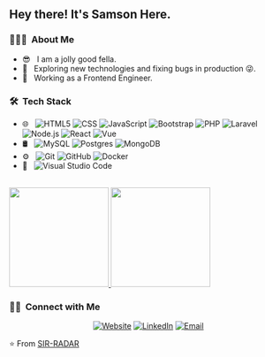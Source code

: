 <h2> Hey there! It's Samson Here.</h2>

<h3> 👨🏻‍💻 &nbsp;About Me </h3>

- 😎 &nbsp; I am a jolly good fella.
- 🤔 &nbsp; Exploring new technologies and fixing bugs in production 😜.
- 💼 &nbsp; Working as a Frontend Engineer.

<h3> 🛠 &nbsp;Tech Stack</h3>

- 🌐 &nbsp;
  ![HTML5](https://img.shields.io/badge/-HTML5-333333?style=flat&logo=HTML5)
  ![CSS](https://img.shields.io/badge/-CSS-333333?style=flat&logo=CSS3&logoColor=1572B6)
  ![JavaScript](https://img.shields.io/badge/-JavaScript-333333?style=flat&logo=javascript)
  ![Bootstrap](https://img.shields.io/badge/-Bootstrap-333333?style=flat&logo=bootstrap&logoColor=563D7C)
  ![PHP](https://img.shields.io/badge/PHP-333333?style=flat&logo=php)
  ![Laravel](https://img.shields.io/badge/Laravel-333333?style=flat&logo=laravel)
  ![Node.js](https://img.shields.io/badge/-Node.js-333333?style=flat&logo=node.js)
  ![React](https://img.shields.io/badge/-React-333333?style=flat&logo=react)
  ![Vue](https://img.shields.io/badge/-Vue-333333?style=flat&logo=vue-dot-js)
- 🛢 &nbsp;
  ![MySQL](https://img.shields.io/badge/-MySQL-333333?style=flat&logo=mysql)
  ![Postgres](https://img.shields.io/badge/-Postgres-333333?style=flat&logo=postgresql)
  ![MongoDB](https://img.shields.io/badge/-MongoDB-333333?style=flat&logo=mongodb)
- ⚙️ &nbsp;
  ![Git](https://img.shields.io/badge/-Git-333333?style=flat&logo=git)
  ![GitHub](https://img.shields.io/badge/-GitHub-333333?style=flat&logo=github)
  ![Docker](https://img.shields.io/badge/-Docker-333333?style=flat&logo=docker)
- 🔧 &nbsp;
  ![Visual Studio Code](https://img.shields.io/badge/-Visual%20Studio%20Code-333333?style=flat&logo=visual-studio-code&logoColor=007ACC)

<br/>

<a href="https://github.com/sir-radar">
  <img height="180em" src="https://github-readme-stats.vercel.app/api?username=sir-radar&theme=buefy&show_icons=true" />
  <img height="180em" src="https://github-readme-stats.vercel.app/api/top-langs/?username=sir-radar&theme=buefy&layout=compact" />
</a>

<br/>

<h3> 🤝🏻 &nbsp;Connect with Me </h3>

<p align="center">
<a href="http://www.samiyke.com/"><img alt="Website" src="https://img.shields.io/badge/Website-www.samiyke.com-blue?style=flat-square&logo=google-chrome"></a>
<a href="https://www.linkedin.com/in/sir-radar"><img alt="LinkedIn" src="https://img.shields.io/badge/LinkedIn-blue?style=flat&logo=linkedin&labelColor=blue"></a>
<a href="mailto:nwokikesamson@gmail.com"><img alt="Email" src="https://img.shields.io/badge/Email-nwokikesamson@gmail.com-blue?style=flat-square&logo=gmail"></a>
</p>

⭐️ From [SIR-RADAR](https://github.com/sir-radar)
